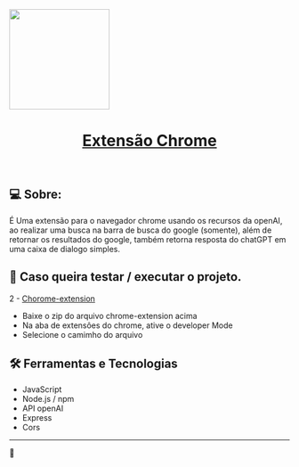 <img  height="180em" src="https://github-readme-stats.vercel.app/api/top-langs/?username=LeandroNcosta&theme=tokyonight&show_icons=true" />

<h1 align="center">
    <a href="#">Extensão Chrome </a>
    </br>
</h1>
</br>

## 💻 Sobre:

É Uma extensão para o navegador chrome usando os recursos da openAI, ao realizar uma busca na barra de busca do google (somente), além de retornar os resultados do google, também retorna resposta do chatGPT
em uma caixa de dialogo simples.

## 🚀 Caso queira testar / executar o projeto.

2 - <a href="">Chorome-extension</a>

-   Baixe o zip do arquivo chrome-extension acima
-   Na aba de extensôes do chrome, ative o developer Mode
-   Selecione o camimho do arquivo

## 🛠 Ferramentas e Tecnologias

-   JavaScript
-   Node.js / npm
-   API openAI
-   Express
-   Cors

---

🤖
